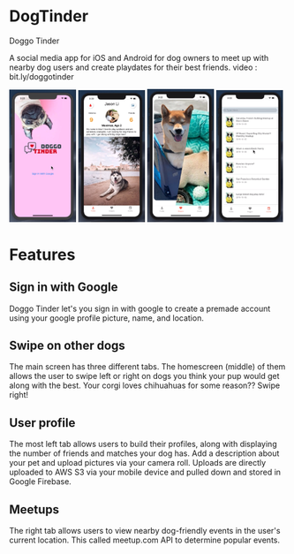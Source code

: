 # DogTinder
Doggo Tinder

A social media app for iOS and Android for dog owners to meet up with nearby dog users and create playdates for their best friends.
video : bit.ly/doggotinder

<img src="./README_pics/main_cover.png" width="24%">
<img src="./README_pics/cover_1.png" width="24%">
<img src="./README_pics/cover_2.png" width="24%">
<img src="./README_pics/cover_3.png" width="24%">

# Features

## Sign in with Google
Doggo Tinder let's you sign in with google to create a premade account using your google profile picture, name, and location.

## Swipe on other dogs
The main screen has three different tabs. The homescreen (middle) of them allows the user to swipe left or right on dogs you think your pup would
get along with the best. Your corgi loves chihuahuas for some reason?? Swipe right!

## User profile
The most left tab allows users to build their profiles, along with displaying the number of friends and matches your dog has. Add a description
about your pet and upload pictures via your camera roll. Uploads are directly uploaded to AWS S3 via your mobile device and pulled down and stored in
Google Firebase.

## Meetups
The right tab allows users to view nearby dog-friendly events in the user's current location. This called meetup.com API to determine popular
events.
